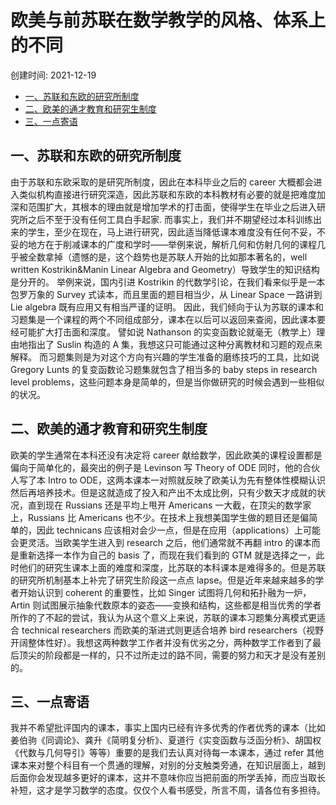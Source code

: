 # 欧美与前苏联在数学教学的风格、体系上的不同

创建时间: 2021-12-19

<!-- vscode-markdown-toc -->

* [一、苏联和东欧的研究所制度](#1)
* [二、欧美的通才教育和研究生制度](#2)
* [三、一点寄语](#3)

<!-- vscode-markdown-toc-config
	numbering=true
	autoSave=true
	/vscode-markdown-toc-config -->
<!-- /vscode-markdown-toc -->

## <a id='1'></a>一、苏联和东欧的研究所制度

由于苏联和东欧采取的是研究所制度，因此在本科毕业之后的 career 大概都会进入类似机构直接进行研究深造，因此苏联和东欧的本科教材有必要的就是把难度加深和范围扩大，其根本的理由就是增加学术的打击面，使得学生在毕业之后进入研究所之后不至于没有任何工具白手起家.
而事实上，我们并不期望经过本科训练出来的学生，至少在现在，马上进行研究，因此适当降低课本难度没有任何不妥，不妥的地方在于削减课本的广度和学时——举例来说，解析几何和仿射几何的课程几乎被全数拿掉（遗憾的是，这个趋势也是苏联人开始的比如那本著名的，well written Kostrikin&Manin Linear Algebra and Geometry）导致学生的知识结构是分开的。
举例来说，国内引进 Kostrikin 的代数学引论，在我们看来似乎是一本包罗万象的 Survey 式读本，而且里面的题目相当少，从 Linear Space 一路讲到 Lie algebra 既有应用又有相当严谨的证明。
因此，我们倾向于认为苏联的课本和习题集是一个课程的两个不同组成部分，课本在以后可以返回来查阅，因此课本要经可能扩大打击面和深度。
譬如说 Nathanson 的实变函数论就毫无（教学上）理由地指出了 Suslin 构造的 A 集，我想这只可能通过这种分离教材和习题的观点来解释。
而习题集则是为对这个方向有兴趣的学生准备的磨练技巧的工具，比如说 Gregory Lunts 的复变函数论习题集就包含了相当多的 baby steps in research level problems，这些问题本身是简单的，但是当你做研究的时候会遇到一些相似的状况。

## <a id='2'>二、欧美的通才教育和研究生制度</a>

欧美的学生通常在本科还没有决定将 career 献给数学，因此欧美的课程设置都是偏向于简单化的，最突出的例子是 Levinson 写 Theory of ODE 同时，他的合伙人写了本 Intro to ODE，这两本课本一对照就反映了欧美认为先有整体性模糊认识然后再培养技术。但是这就造成了投入和产出不太成比例，只有少数天才成就的状况，直到现在 Russians 还是平均上甩开 Americans 一大截，在顶尖的数学家上，Russians 比 Americans 也不少。在技术上我想美国学生做的题目还是偏简单的，因此 technicans 应该相对会少一点，但是在应用（applications）上可能会更灵活。当欧美学生进入到 research 之后，他们通常就不再翻 intro 的课本而是重新选择一本作为自己的 basis 了，而现在我们看到的 GTM 就是选择之一，此时他们的研究生课本上面的难度和深度，比苏联的本科课本是难得多的。但是苏联的研究所机制基本上补完了研究生阶段这一点点 lapse。但是近年来越来越多的学者开始认识到 coherent 的重要性，比如 Singer 试图将几何和拓扑融为一炉，Artin 则试图展示抽象代数原本的姿态——变换和结构，这些都是相当优秀的学者所作的了不起的尝试，我认为从这个意义上来说，苏联的课本习题集分离模式更适合 technical researchers 而欧美的渐进式则更适合培养 bird researchers（视野开阔整体性好）。我想这两种数学工作者并没有优劣之分，两种数学工作者到了最后顶尖的阶段都是一样的，只不过所走过的路不同，需要的努力和天才是没有差别的。

## <a id='3'>三、一点寄语</a>

我并不希望批评国内的课本，事实上国内已经有许多优秀的作者优秀的课本（比如姜伯驹《同调论》、龚升《简明复分析》、夏道行《实变函数与泛函分析》、胡国权《代数与几何导引》等等）重要的是我们去认真对待每一本课本，通过 refer 其他课本来对整个科目有一个贯通的理解，对别的分支触类旁通，在知识层面上，越到后面你会发现越多更好的课本，这并不意味你应当把前面的所学丢掉，而应当取长补短，这才是学习数学的态度。仅仅个人看书感受，所言不周，请各位有多担待。
